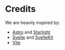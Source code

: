 # Credits

We are heavily inspired by:

- [Astro](https://astro.build/) and [Starlight](https://starlight.astro.build/)
- [Svelte](https://svelte.dev/) and [SvelteKit](https://kit.svelte.dev/)
- [Vite](https://vitejs.dev/)
